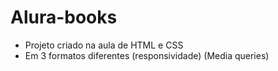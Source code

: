 # Alura-books
- Projeto criado na aula de HTML e CSS
- Em 3 formatos diferentes (responsividade) (Media queries)
